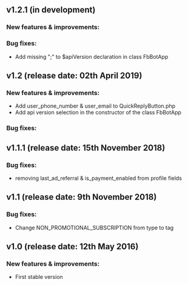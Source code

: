 ## v1.2.1 (in development)

### New features & improvements:

### Bug fixes:
- Add missing ";" to $apiVersion declaration in class FbBotApp


## v1.2 (release date: 02th April 2019)

### New features & improvements:
- Add user_phone_number & user_email to QuickReplyButton.php
- Add api version selection in the constructor of the class FbBotApp

### Bug fixes:


## v1.1.1 (release date: 15th November 2018)

### Bug fixes:
- removing last_ad_referral & is_payment_enabled from profile fields

## v1.1 (release date: 9th November 2018)

### Bug fixes:
- Change NON_PROMOTIONAL_SUBSCRIPTION from type to tag


## v1.0 (release date: 12th May 2016)

### New features & improvements:
- First stable version
